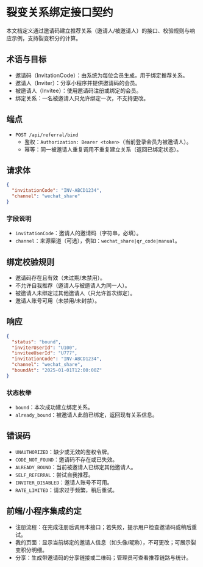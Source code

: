 # 裂变关系绑定接口契约

本文档定义通过邀请码建立推荐关系（邀请人/被邀请人）的接口、校验规则与响应示例，支持裂变积分的计算。

## 术语与目标

- 邀请码（InvitationCode）：由系统为每位会员生成，用于绑定推荐关系。
- 邀请人（Inviter）：分享小程序并提供邀请码的会员。
- 被邀请人（Invitee）：使用邀请码注册或绑定的会员。
- 绑定关系：一名被邀请人只允许绑定一次，不支持更改。

## 端点

- `POST /api/referral/bind`
  - 鉴权：`Authorization: Bearer <token>`（当前登录会员为被邀请人）。
  - 幂等：同一被邀请人重复调用不重复建立关系（返回已绑定状态）。

## 请求体

```json
{
  "invitationCode": "INV-ABCD1234",
  "channel": "wechat_share"         
}
```

### 字段说明

- `invitationCode`：邀请人的邀请码（字符串，必填）。
- `channel`：来源渠道（可选），例如：`wechat_share|qr_code|manual`。

## 绑定校验规则

- 邀请码存在且有效（未过期/未禁用）。
- 不允许自我推荐（邀请人与被邀请人为同一人）。
- 被邀请人未绑定过其他邀请人（只允许首次绑定）。
- 邀请人账号可用（未禁用/未封禁）。

## 响应

```json
{
  "status": "bound",
  "inviterUserId": "U100",
  "inviteeUserId": "U777",
  "invitationCode": "INV-ABCD1234",
  "channel": "wechat_share",
  "boundAt": "2025-01-01T12:00:00Z"
}
```

### 状态枚举

- `bound`：本次成功建立绑定关系。
- `already_bound`：被邀请人此前已绑定，返回现有关系信息。

## 错误码

- `UNAUTHORIZED`：缺少或无效的鉴权令牌。
- `CODE_NOT_FOUND`：邀请码不存在或已失效。
- `ALREADY_BOUND`：当前被邀请人已绑定其他邀请人。
- `SELF_REFERRAL`：尝试自我推荐。
- `INVITER_DISABLED`：邀请人账号不可用。
- `RATE_LIMITED`：请求过于频繁，稍后重试。

## 前端/小程序集成约定

- 注册流程：在完成注册后调用本接口；若失败，提示用户检查邀请码或稍后重试。
- 我的页面：显示当前绑定的邀请人信息（如头像/昵称），不可更改；可展示裂变积分明细。
- 分享：生成带邀请码的分享链接或二维码；管理员可查看推荐链路与统计。
